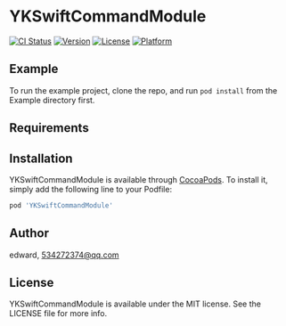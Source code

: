 # YKSwiftCommandModule

[![CI Status](https://img.shields.io/travis/edward/YKSwiftCommandModule.svg?style=flat)](https://travis-ci.org/edward/YKSwiftCommandModule)
[![Version](https://img.shields.io/cocoapods/v/YKSwiftCommandModule.svg?style=flat)](https://cocoapods.org/pods/YKSwiftCommandModule)
[![License](https://img.shields.io/cocoapods/l/YKSwiftCommandModule.svg?style=flat)](https://cocoapods.org/pods/YKSwiftCommandModule)
[![Platform](https://img.shields.io/cocoapods/p/YKSwiftCommandModule.svg?style=flat)](https://cocoapods.org/pods/YKSwiftCommandModule)

## Example

To run the example project, clone the repo, and run `pod install` from the Example directory first.

## Requirements

## Installation

YKSwiftCommandModule is available through [CocoaPods](https://cocoapods.org). To install
it, simply add the following line to your Podfile:

```ruby
pod 'YKSwiftCommandModule'
```

## Author

edward, 534272374@qq.com

## License

YKSwiftCommandModule is available under the MIT license. See the LICENSE file for more info.
